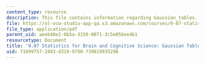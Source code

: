 ```yaml
---
content_type: resource
description: This file contains information regarding Gaussian_tables.
file: https://ol-ocw-studio-app-qa.s3.amazonaws.com/courses/9-07-statistics-for-brain-and-cognitive-science-fall-2016/716997572843d3199790739819935290_MIT9_07F16_Gaussian_tables.pdf
file_type: application/pdf
parent_uid: aeeb48e2-0b5a-3159-0071-3c5e056ee4b1
resourcetype: Document
title: '9.07 Statistics for Brain and Cognitive Science: Gaussian Tables'
uid: 71699757-2843-d319-9790-739819935290
---
```

